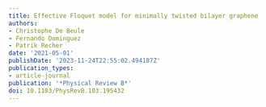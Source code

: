 ```yaml
---
title: Effective Floquet model for minimally twisted bilayer graphene
authors:
- Christophe De Beule
- Fernando Dominguez
- Patrik Recher
date: '2021-05-01'
publishDate: '2023-11-24T22:55:02.494187Z'
publication_types:
- article-journal
publication: '*Physical Review B*'
doi: 10.1103/PhysRevB.103.195432
---
```

